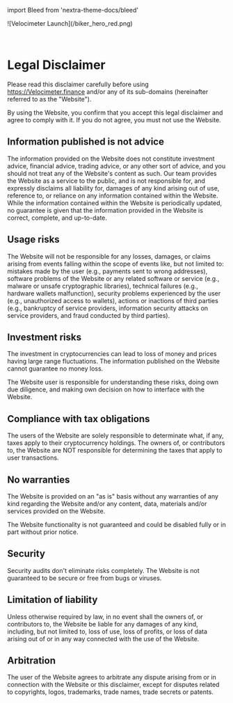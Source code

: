 import Bleed from 'nextra-theme-docs/bleed'

<Bleed>
  ![Velocimeter Launch](/biker_hero_red.png)
</Bleed>

&nbsp;

# Legal Disclaimer

Please read this disclaimer carefully before using https://Velocimeter.finance
and/or any of its sub-domains (hereinafter referred to as the "Website").

By using the Website, you confirm that you accept this legal disclaimer and
agree to comply with it. If you do not agree, you must not use the Website.

## Information published is not advice

The information provided on the Website does not constitute investment advice,
financial advice, trading advice, or any other sort of advice, and you should
not treat any of the Website's content as such. Our team provides the Website
as a service to the public, and is not responsible for, and expressly disclaims
all liability for, damages of any kind arising out of use, reference to, or
reliance on any information contained within the Website. While the information
contained within the Website is periodically updated, no guarantee is given
that the information provided in the Website is correct, complete, and
up-to-date.

## Usage risks

The Website will not be responsible for any losses, damages, or claims arising
from events falling within the scope of events like, but not limited to:
mistakes made by the user (e.g., payments sent to wrong addresses), software
problems of the Website or any related software or service (e.g., malware
or unsafe cryptographic libraries), technical failures (e.g., hardware wallets
malfunction), security problems experienced by the user (e.g., unauthorized
access to wallets), actions or inactions of third parties (e.g., bankruptcy of
service providers, information security attacks on service providers, and fraud
conducted by third parties).

## Investment risks

The investment in cryptocurrencies can lead to loss of money and prices having
large range fluctuations. The information published on the Website cannot
guarantee no money loss.

The Website user is responsible for understanding these risks, doing own
due diligence, and making own decision on how to interface with the Website.

## Compliance with tax obligations

The users of the Website are solely responsible to determinate what, if any,
taxes apply to their cryptocurrency holdings. The owners of, or contributors
to, the Website are NOT responsible for determining the taxes that apply to
user transactions.

## No warranties

The Website is provided on an "as is" basis without any warranties of any kind
regarding the Website and/or any content, data, materials and/or services
provided on the Website.

The Website functionality is not guaranteed and could be disabled fully or in
part without prior notice.

## Security

Security audits don't eliminate risks completely. The Website is not guaranteed
to be secure or free from bugs or viruses.


## Limitation of liability

Unless otherwise required by law, in no event shall the owners of, or
contributors to, the Website be liable for any damages of any kind, including,
but not limited to, loss of use, loss of profits, or loss of data arising out
of or in any way connected with the use of the Website.

## Arbitration

The user of the Website agrees to arbitrate any dispute arising from or in
connection with the Website or this disclaimer, except for disputes related to
copyrights, logos, trademarks, trade names, trade secrets or patents.
